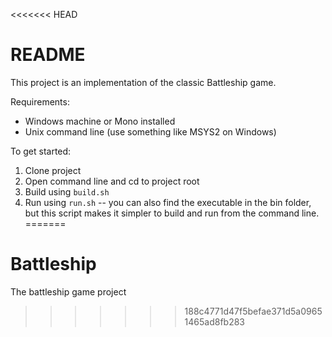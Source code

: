 <<<<<<< HEAD
# README #

This project is an implementation of the classic Battleship game.

Requirements:

* Windows machine or Mono installed
* Unix command line (use something like MSYS2 on Windows)

To get started:

1. Clone project
1. Open command line and cd to project root
1. Build using `build.sh`
1. Run using `run.sh` -- you can also find the executable in the bin folder, but this script makes it simpler to build and run from the command line.
=======
# Battleship
The battleship game project
>>>>>>> 188c4771d47f5befae371d5a09651465ad8fb283
